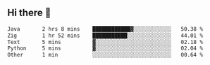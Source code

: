 ## Hi there 👋

 <!--START_SECTION:waka-->

```txt
Java       2 hrs 8 mins    ████████████▓░░░░░░░░░░░░   50.38 %
Zig        1 hr 52 mins    ███████████░░░░░░░░░░░░░░   44.01 %
Text       5 mins          ▓░░░░░░░░░░░░░░░░░░░░░░░░   02.18 %
Python     5 mins          ▓░░░░░░░░░░░░░░░░░░░░░░░░   02.04 %
Other      1 min           ░░░░░░░░░░░░░░░░░░░░░░░░░   00.64 %
```

<!--END_SECTION:waka-->

<!--
**ValentinRapp/ValentinRapp** is a ✨ _special_ ✨ repository because its `README.md` (this file) appears on your GitHub profile.

Here are some ideas to get you started:

- 🔭 I’m currently working on ...
- 🌱 I’m currently learning ...
- 👯 I’m looking to collaborate on ...
- 🤔 I’m looking for help with ...
- 💬 Ask me about ...
- 📫 How to reach me: ...
- 😄 Pronouns: ...
- ⚡ Fun fact: ...
-->
